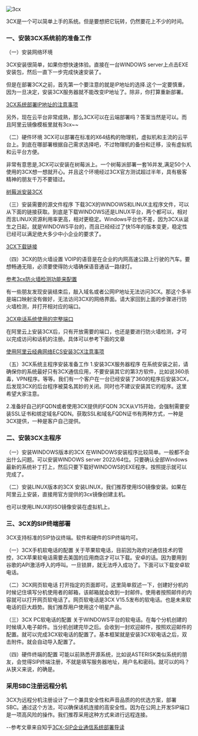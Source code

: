 ![3cx](https://git.poker/lcrs-git/img/blob/master/20220721/3cx.10x6jrqsaaa8.jpg?raw=true)

3CX是一个可以简单上手的系统。但是要想把它玩转，仍然要花上不少的时间。

### 一、安装3CX系统前的准备工作

（一）安装网络环境

  3CX安装很简单，如果你想快速体验。直接在一台WINDOWS server上点击EXE安装包，然后一直下一步完成快速安装了。 
  

  但是在部署3CX之前，首先第一个要注意的就是IP地址的选择.这个一定要慎重，因为一旦决定，安装3CX服务器就不能改变IP地址了。除非，你打算重新部署。

[3CX系统部署IP地址的注意事项](aboutip.md)

 另外，现在云平台非常成熟，那么3CX可以在云端部署吗？答案当然是可以。而且阿里云镜像模板里就有3cx~~

（二）硬件环境
3CX可以部署在标准的X64结构的物理机，虚拟机和主流的云平台上。到底在哪部署根据自己需求选择吧，不过物理机的备份和迁移，没有虚拟机和云平台方便。

非常有意思是,3CX可以安装在树莓派上。一个树莓派部署一套16并发,满足50个人使用的3CX想一想就开心。并且这个环境经过3CX官方测试超过半年，具有极客精神的朋友千万不要错过。

[树莓派安装3CX](raspbian-install.md)

（三）安装需要的源文件程序
下载3CX的WINDOWS和LINUX主程序文件，可以从下面的链接获取。到底是下载WINDOWS还是LINUX平台，两个都可以，相对而言LINUX资源利用率更高，相对更稳定。Windows平台也不差，因为3CX从诞生之日起，就是WINDOWS平台的，而且已经经过了快15年的版本变更，稳定性已经可以满足绝大多少中小企业的要求了。

[3CX下载链接](dl.md)

（四）3CX的防火墙设置
VOIP的语音是在企业的内网高速公路上行驶的汽车。要想畅通无阻，必须要使得防火墙确保语音通话一路绿灯。

[参考3cx防火墙检测功能来配置](fw.md)

有一些朋友发现安装结束后，敲入域名或者公网IP地址无法访问3CX。那这个多半是端口映射没有做好，无法访问3CX的网络界面。请大家回到上面的步骤进行防火墙检测，并打开相对应的端口。

[3CX电话系统使用的完整端口](port.md)

在阿里云上安装3CX后，只有开放需要的端口，也还是要进行防火墙检测，才可以完成访问和话机的注册。具体可以参考下面的文章

[使用阿里云经典网络ECS安装3CX注意事项](ali-fw-set.md)

（五）3CX系统主程序安装准备工作
1.安装3CX服务器程序
在系统安装之前，请确保你的系统最好只有3CX通信应用，不要安装其它的第3方软件，比如说360杀毒，VPN程序。等等。我们有一个客户在一台已经安装了360的程序后安装3CX，后发现3CX的后台程序被莫名其妙的关闭。同时也不建议安装其它的程序。这里希望大家注意。

2.准备好自己的FQDN或者使用3CX提供的FQDN
3CX从V15开始，会强制需要安装SSL证书和绑定域名FQDN。获取SSL和域名FQDN证书有两种方式，一种是3CX提供，一种是客户自己提供。

### 二、安装3CX主程序
（一）安装WINDOWS版本的3CX
在WINDOWS安装程序比较简单。一般都不会出什么问题。可以安装WINDOWS server 2022/64位。只要确认全部Windows最新的系统补丁打上，然后只要下载好WINDOWS的EXE程序。按照提示就可以完成了。

（二）安装LINUX版本的3CX
安装LINUX，我们推荐使用ISO镜像安装。如果在阿里云上安装，直接用官方提供的3cx镜像创建主机。

也可以使用LINUX的ISO镜像安装在虚拟机上。

### 三、3CX的SIP终端部署
3CX支持标准的SIP协议终端。软件和硬件的SIP终端均可。

（一）3CX手机软电话的配置
关于苹果软电话，目前因为政府对通信技术的管控，3CX苹果软电话需要去美国的应用商店才可以下载。安卓的话。因为要用到谷歌的API激活呼入的呼叫。一旦锁屏，就无法呼入成功了。下面可以下载安卓软电话。

（二）3CX网页软电话
打开指定的页面即可。这里简单叙述一下，创建好分机的时候记住填写分机使用者的邮箱，该邮箱就会收到一封邮件。使用者按照邮件的内容就可以打开网页软电话了。网页软电话是3CX V15.5发布的软电话。也是未来软电话的巨大趋势。我们推荐用户使用这个明星产品。

（三）3CX PC软电话的配置
关于WINDOWS平台的软电话。在每个分机创建的时候填入电子邮件。当分机创建完毕之后。会收到一封欢迎邮件，按照欢迎邮件的配置。就可以完成3CX软电话的配置了。基本框架就是安装3CX软电话之后，双击附件。就会自动导入配置了。

（四）硬件终端的配置
可能以前熟悉开源系统，比如说ASTERISK类似系统的朋友，会觉得SIP终端注册，不就是填写服务器地址，用户名和密码。就可以的吗？从狭义来说，的确是。

### 采用SBC注册远程分机
3CX为远程分机注册设计了一个兼具安全性和声音品质的的优选方案，部署SBC。通过这个方法，可以确保话机连接的高安全性。因为在公网上开发SIP端口是一项高风险的操作。我们推荐采用这种方式来进行远程连接。

--参考文章来自知乎[3CX-SIP企业通信系统部署导读](https://zhuanlan.zhihu.com/p/84370831)
